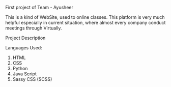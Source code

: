 First project of Team - Ayusheer

This is a kind of WebSite, used to online classes.
This platform is very much helpful especially in current situation, where almost every company conduct meetings through Virtually.

Project Description

Languages Used:
1) HTML 
2) CSS 
3) Python 
4) Java Script 
5) Sassy CSS (SCSS) 

